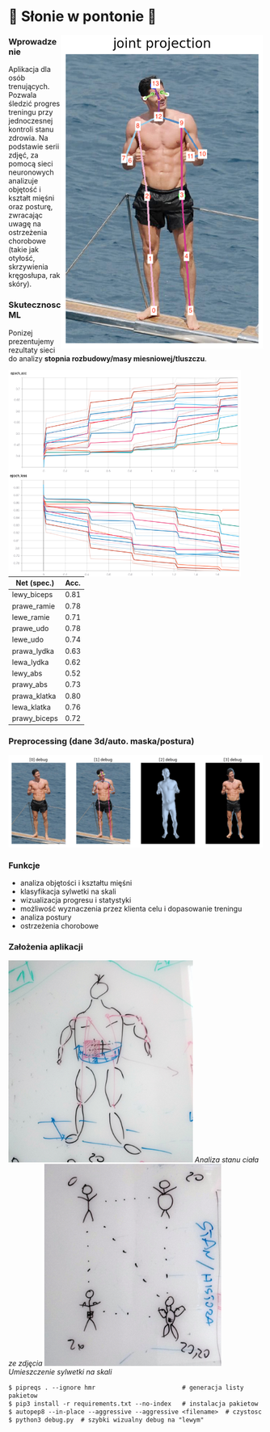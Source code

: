 # :muscle: __Słonie w pontonie__ :muscle:

<img src="keypoints_pose_18.png" alt="lewy w pelnej klasie" width="400" align="right"/>

### Wprowadzenie

Aplikacja dla osób trenujących. Pozwala śledzić progres treningu przy jednoczesnej kontroli stanu zdrowia. Na podstawie serii zdjęć, za pomocą sieci neuronowych analizuje objętość i kształt mięśni oraz posturę, zwracając uwagę na ostrzeżenia chorobowe (takie jak otyłość, skrzywienia kręgosłupa, rak skóry).

### Skutecznosc ML

Ponizej prezentujemy rezultaty sieci do analizy **stopnia rozbudowy/masy
miesniowej/tluszczu**.

<img src="epoch_acc.png" alt="epoch_acc" width="460" align="left"/>
<img src="epoch_loss.png" alt="epoch_loss" width="460" align="left"/>

| Net (spec.)   |      Acc.     |
|---------------|:-------------:|
| lewy_biceps   | 0.81          |
| prawe_ramie   | 0.78          |
| lewe_ramie    | 0.71          |
| prawe_udo     | 0.78          |
| lewe_udo      | 0.74          |
| prawa_lydka   | 0.63          |
| lewa_lydka    | 0.62          |
| lewy_abs      | 0.52          |
| prawy_abs     | 0.73          |
| prawa_klatka  | 0.80          |
| lewa_klatka   | 0.76          |
| prawy_biceps  | 0.72          |

### Preprocessing (dane 3d/auto. maska/postura)

![posture](posture.png)

### Funkcje

- analiza objętości i kształtu mięśni
- klasyfikacja sylwetki na skali
- wizualizacja progresu i statystyki
- możliwość wyznaczenia przez klienta celu i dopasowanie treningu
- analiza postury
- ostrzeżenia chorobowe

### Założenia aplikacji

<img src="docs/1.jpg" alt="miesniak" height="400"/>
<i>Analiza stanu ciała ze zdjęcia</i>
<img src="docs/2.jpg" alt="skala" height="400"/>
<i>Umieszczenie sylwetki na skali</i>



```
$ pipreqs . --ignore hmr                        # generacja listy pakietow
$ pip3 install -r requirements.txt --no-index   # instalacja pakietow
$ autopep8 --in-place --aggressive --aggressive <filename>  # czystosc
$ python3 debug.py  # szybki wizualny debug na "lewym"
```
